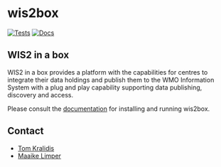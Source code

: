 # wis2box

[![Tests](https://github.com/World-Meteorological-Organization/wis2box/workflows/tests%20%E2%9A%99%EF%B8%8F/badge.svg)](https://github.com/World-Meteorological-Organization/wis2box/actions/workflows/tests-docker.yml)
[![Docs](https://readthedocs.org/projects/wis2box/badge)](https://docs.wis2box.wis.wmo.int)

## WIS2 in a box

WIS2 in a box provides a platform with the capabilities for centres to
integrate their data holdings and publish them to the WMO Information System
with a plug and play capability supporting data publishing, discovery
and access.

Please consult the [documentation](https://docs.wis2box.wis.wmo.int) for installing
and running wis2box.

## Contact

* [Tom Kralidis](https://github.com/tomkralidis)
* [Maaike Limper](https://github.com/maaikelimper)
